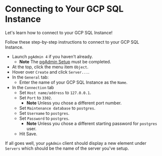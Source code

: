 # Connecting to Your GCP SQL Instance
Let's learn how to connect to your GCP SQL Instance!

Follow these step-by-step instructions to connect to your GCP SQL Instance.

- Launch `pgAdmin 4` if you haven't already.
  - **Note** The [pgAdmin Setup](setup-pg-admin-client.md) must be completed.
- At the top, click the menu item `Object`.
- Hover over `Create` and click `Server...`.
- In the `General` tab:
  - Enter the name of your GCP SQL Instance as the `Name`.
- In the `Connection` tab
  - Set `Host name/address` to `127.0.0.1`.
  - Set `Port` to `3302`.
    - **Note** Unless you chose a different port number.
  - Set `Maintenance database` to `postgres`.
  - Set `Username` to `postgres`.
  - Set `Password` to `postgres`.
    - **Note** Unless you chose a different starting password for `postgres` user.
  - Hit Save.

If all goes well, your `pgAdmin` client should display a new element under
`Servers` which should be the name of the server you've setup.
